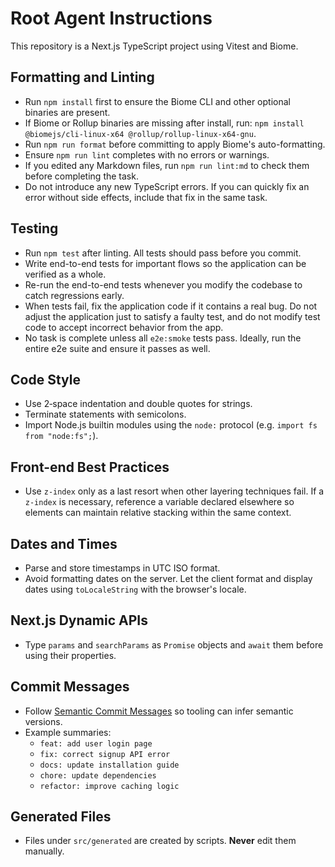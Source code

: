 # Root Agent Instructions

This repository is a Next.js TypeScript project using Vitest and Biome.

## Formatting and Linting

- Run `npm install` first to ensure the Biome CLI and other optional binaries are present.
- If Biome or Rollup binaries are missing after install, run:
  `npm install @biomejs/cli-linux-x64 @rollup/rollup-linux-x64-gnu`.
- Run `npm run format` before committing to apply Biome's auto-formatting.
- Ensure `npm run lint` completes with no errors or warnings.
- If you edited any Markdown files, run `npm run lint:md` to check them before completing the task.
- Do not introduce any new TypeScript errors. If you can quickly fix an error
  without side effects, include that fix in the same task.

## Testing

- Run `npm test` after linting. All tests should pass before you commit.
- Write end-to-end tests for important flows so the application can be verified
  as a whole.
- Re-run the end-to-end tests whenever you modify the codebase to catch
  regressions early.
- When tests fail, fix the application code if it contains a real bug.
  Do not adjust the application just to satisfy a faulty test, and do not
  modify test code to accept incorrect behavior from the app.
- No task is complete unless all `e2e:smoke` tests pass. Ideally, run the
  entire e2e suite and ensure it passes as well.

## Code Style

- Use 2‑space indentation and double quotes for strings.
- Terminate statements with semicolons.
- Import Node.js builtin modules using the `node:` protocol (e.g. `import fs from "node:fs";`).

## Front-end Best Practices

- Use `z-index` only as a last resort when other layering techniques fail. If
  a `z-index` is necessary, reference a variable declared elsewhere so elements
  can maintain relative stacking within the same context.

## Dates and Times

- Parse and store timestamps in UTC ISO format.
- Avoid formatting dates on the server. Let the client format and display dates
  using `toLocaleString` with the browser's locale.

## Next.js Dynamic APIs

- Type `params` and `searchParams` as `Promise` objects and `await` them before using their properties.

## Commit Messages

- Follow [Semantic Commit Messages](https://www.conventionalcommits.org/) so tooling can infer semantic versions.
- Example summaries:
  - `feat: add user login page`
  - `fix: correct signup API error`
  - `docs: update installation guide`
  - `chore: update dependencies`
  - `refactor: improve caching logic`

## Generated Files

- Files under `src/generated` are created by scripts. **Never** edit them manually.
